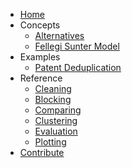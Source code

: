 * [Home](index.md)
* Concepts
    * [Alternatives](concepts/alternatives.md)
    * [Fellegi Sunter Model](concepts/fellegi-sunter.md)
* Examples
    * [Patent Deduplication](examples/patent_deduplication.ipynb)
* Reference
    * [Cleaning](reference/clean.md)
    * [Blocking](reference/block.md)
    * [Comparing](reference/compare.md)
    * [Clustering](reference/cluster.md)
    * [Evaluation](reference/evaluate.md)
    * [Plotting](reference/plot.md)
* [Contribute](contributing.md)
